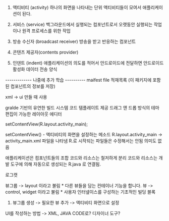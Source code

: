 1. 액티비티 (activity)
하나의 화면을 나타내는 단위
액티비티들이 모여서 애플리케이션이 된다.

2. 서비스 (service)
백그라운드에서 실행되는 컴포넌트로서 오랫동안 실행되는 작업이나 원격 프로세스를 위한 작업

3. 방송 수신자 (broadcast receiver)
방송을 받고 반응하는 컴포넌트

3. 콘텐츠 제공자(contents provider)

4. 인덴트 (indent)
애플리케이션의 의도를 적어서 안드로이드에 전달하면 안드로이드 활성화
데이터 전송 양식

------------- 나중에 추가 학습 ----------
maifest file
적재목록 (이 패키지에 포함된 컴포넌트의 정보를 저장)

xml -> ui 만들 때 사용


gralde 기반의 유연한 빌드 시스템
코드 템플레이트 제공
드래그 앤 드롭 방식의 테마 편집이 가능한 레이아웃 에디터

setContentView(R.layout.activity_main);

setContentView() - 액티비티의 화면을 설정하는 메소드
R.layout.activity_main -> activity_main.xml 파일을 나타냄
R.로 시작되는 파일들은 수정해서는 안됨 의미도 없음

애플리케이션은 컴포넌트들의 조합
코드와 리소스는 철저하게 분리
코드와 리소스는 개발 도구에 의해 자동으로 생성되는 R.java 로 연결됨.


로그캣

뷰그룹 -> layout 이라고 불림
    * 다른 뷰들을 담는 컨테이너 기능을 합니다.
뷰 -> control, widget 이라고 불림
    * 사용자 인터넾이스를 구성하는 기초적인 빌딩 블록

1. 뷰그룹 생성 -> 필요한 뷰 추가 -> 액티비티 화면으로 설정

UI를 작성하는 방법 -> XML, JAVA CODE로? 디자이너 도구?